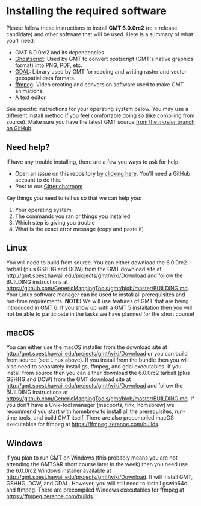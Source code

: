 # Installing the required software

Please follow these instructions to install **GMT 6.0.0rc2** (rc = release candidate)
and other software that will be used. Here is a summary of what you'll need:

* GMT 6.0.0rc2 and its dependencies
* [Ghostscript](https://ghostscript.com/): Used by GMT to convert postscript (GMT's
  native graphics format) into PNG, PDF, etc.
* [GDAL](https://gdal.org/): Library used by GMT for reading and writing raster and
  vector geospatial data formats.
* [ffmpeg](https://ffmpeg.org/): Video creating and conversion software used to make GMT
  animations.
* A text editor.

See specific instructions for your operating system below. You may use a different
install method if you feel comfortable doing so (like compiling from source). Make sure
you have the latest GMT source
[from the *master* branch on GitHub](https://github.com/GenericMappingTools/gmt).


## Need help?

If have any trouble installing, there are a few you ways to ask for help:

* Open an *Issue* on this repository by
  [clicking here](https://github.com/GenericMappingTools/2019-unavco-course/issues/new?template=install.md).
  You'll need a GitHub account to do this.
* Post to our [Gitter chatroom](https://gitter.im/GenericMappingTools/2019-unavco-course)

Key things you need to tell us so that we can help you:

1. Your operating system
2. The commands you ran or things you installed
3. Which step is giving you trouble
4. What is the exact error message (copy and paste it)


## Linux

You will need to build from source.  You can either download the
6.0.0rc2 tarball (plus GSHHG and DCW) from the GMT download site at
http://gmt.soest.hawaii.edu/projects/gmt/wiki/Download and follow
the BUILDING instructions at https://github.com/GenericMappingTools/gmt/blob/master/BUILDING.md.
Your Linux software manager can be used to install all prerequisites and run-time requirements.
**NOTE:** We will use features of GMT that are being introduced in GMT 6.  If you
show up with a GMT 5 installation then you will not be able to participate in the
tasks we have planned for the short course!

## macOS

You can either use the macOS installer from the download site at
http://gmt.soest.hawaii.edu/projects/gmt/wiki/Download or you can
build from source (see Linux above).  If you install from the bundle
then you will also need to separately install gs, ffmpeg, and gdal executables.
If you install from source then you can either download the
6.0.0rc2 tarball (plus GSHHG and DCW) from the GMT download site at
http://gmt.soest.hawaii.edu/projects/gmt/wiki/Download and follow
the BUILDING instructions at https://github.com/GenericMappingTools/gmt/blob/master/BUILDING.md.
If you don't have a Unix-tool manager (macports, fink, homebrew) we recommend
you start with homebrew to install all the prerequisites, run-time tools, and
build GMT itself.  There are also precompiled macOS executables for ffmpeg at
https://ffmpeg.zeranoe.com/builds.

## Windows

If you plan to run GMT on Windows (this probably means you are not attending
the GMTSAR short course later in the week) then you need use the 6.0.0rc2 Windows installer
available at http://gmt.soest.hawaii.edu/projects/gmt/wiki/Download.  It will install
GMT, GSHHG, DCW, and GDAL.  However, you will still need to install gswin64c and ffmpeg.
There are precompiled Windows executables for ffmpeg at https://ffmpeg.zeranoe.com/builds.

